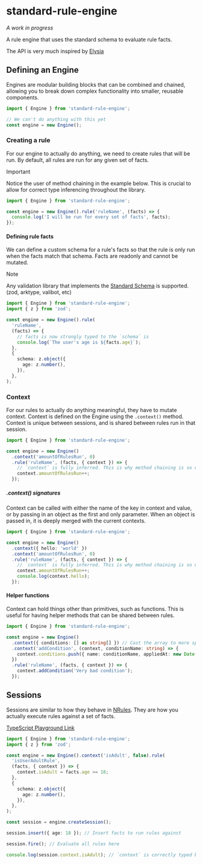 # standard-rule-engine

_A work in progress_

A rule engine that uses the standard schema to evaluate rule facts.

The API is very much inspired by [Elysia](https://elysiajs.com)

## Defining an Engine

Engines are modular building blocks that can be combined and chained, allowing you to break down complex functionality into smaller, reusable components.

```ts
import { Engine } from 'standard-rule-engine';

// We can't do anything with this yet
const engine = new Engine();
```

### Creating a rule

For our engine to actually do anything, we need to create rules that will be run. By default, all rules are run for any given set of facts.

> [!IMPORTANT]  
> Notice the user of method chaining in the example below. This is crucial to allow for correct type inferencing throughout the library.

```ts
import { Engine } from 'standard-rule-engine';

const engine = new Engine().rule('ruleName', (facts) => {
  console.log('I will be run for every set of facts', facts);
});
```

#### Defining rule facts

We can define a custom schema for a rule's facts so that the rule is only run when the facts match that schema. Facts are readonly and cannot be mutated.

> [!NOTE]  
> Any validation library that implements the [Standard Schema](https://standardschema.dev) is supported. (zod, arktype, valibot, etc)

```ts
import { Engine } from 'standard-rule-engine';
import { z } from 'zod';

const engine = new Engine().rule(
  'ruleName',
  (facts) => {
    // facts is now strongly typed to the `schema` is
    console.log(`The user's age is ${facts.age}`);
  },
  {
    schema: z.object({
      age: z.number(),
    }),
  },
);
```

### Context

For our rules to actually do anything meaningful, they have to mutate context. Context is defined on the Engine using the `.context()` method. Context is unique between sessions, and is shared between rules run in that session.

```ts
import { Engine } from 'standard-rule-engine';

const engine = new Engine()
  .context('amountOfRulesRun', 0)
  .rule('ruleName', (facts, { context }) => {
    // `context` is fully inferred. This is why method chaining is so useful
    context.amountOfRulesRun++;
  });
```

##### .context() signatures

Context can be called with either the name of the key in context and value, or by passing in an object as the first and only parameter. When an object is passed in, it is deeply merged with the current contexts.

```ts
import { Engine } from 'standard-rule-engine';

const engine = new Engine()
  .context({ hello: 'world' })
  .context('amountOfRulesRun', 0)
  .rule('ruleName', (facts, { context }) => {
    // `context` is fully inferred. This is why method chaining is so useful
    context.amountOfRulesRun++;
    console.log(context.hello);
  });
```

#### Helper functions

Context can hold things other than primitives, such as functions. This is useful for having helper methods that can be shared between rules.

```ts
import { Engine } from 'standard-rule-engine';

const engine = new Engine()
  .context({ conditions: [] as string[] }) // Cast the array to more specific type for better inference
  .context('addCondition', (context, conditionName: string) => {
    context.conditions.push({ name: conditionName, appliedAt: new Date() });
  })
  .rule('ruleName', (facts, { context }) => {
    context.addCondition('Very bad condition');
  });
```

## Sessions

Sessions are similar to how they behave in [NRules](https://nrules.net/index.html). They are how you actually execute rules against a set of facts.

[TypeScript Playground Link](https://www.typescriptlang.org/play/?#code/JYWwDg9gTgLgBAbzgUQHYHNioKZwL5wBmUEIcARAM4wCGqAJjVPQLRQCuANti9hltnIBYAFChIsRHABe+IiTLlpEesJGiAxhFTU4fTDjgBeODgDuKfjgAUASlFw4AOi2oY2AB4xr5YJQCC9Fww5AA0RDSclNj2Io5OHNw+fgCq0VCBwQBKXILh1oQ0GjCU4Uiu7l74tsYAfIgOjnAVnjBOfpmc8CaFxZRONOi4tSYAjAAcANyNeGWNjpQaABbYIDQAXDJOEABGAFbYxdYI802D2JvSTqjsIDvYUHahp3i2z3HV0+oirrrRlJRgNpjHorNgXFBsDR3ABlbAAoGoOxfUT-QHado6B7eJDnTYTT5wAD0RLgAEksZJeiU4DAIHAOKgGblKHBBjQsNRRKj4ejUE5CMBIcjiaTkAA3SLsaG4SKcZncVkrSHcn7aSgQbhOTgQdDWNGIlzaSptDpBLq2SaiuAAAxaXhtcD8zWgkOKnAAnrSPWBsPQ4DsaNF-cCYCtQQZsAByVn0bCC1DAGCIoA)

```ts
import { Engine } from 'standard-rule-engine';
import { z } from 'zod';

const engine = new Engine().context('isAdult', false).rule(
  'isUserAdultRule',
  (facts, { context }) => {
    context.isAdult = facts.age >= 18;
  },
  {
    schema: z.object({
      age: z.number(),
    }),
  },
);

const session = engine.createSession();

session.insert({ age: 18 }); // Insert facts to run rules against

session.fire(); // Evaluate all rules here

console.log(session.context.isAdult); // `context` is correctly typed based on the engine's definition
```
